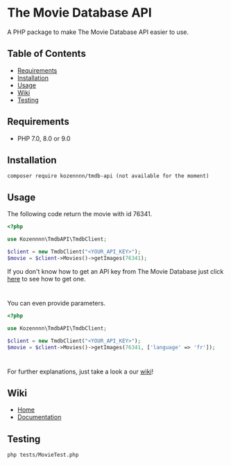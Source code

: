 # The Movie Database API

A PHP package to make The Movie Database API easier to use. 

## Table of Contents

* [Requirements](#requirements)  
* [Installation](#installation)
* [Usage](#usage)
* [Wiki](#wiki)
* [Testing](#testing)

## Requirements

* PHP 7.0, 8.0 or 9.0

## Installation

```
composer require kozennnn/tmdb-api (not available for the moment)
```

## Usage

The following code return the movie with id 76341.

```php
<?php

use Kozennnn\TmdbAPI\TmdbClient;

$client = new TmdbClient("<YOUR_API_KEY>");
$movie = $client->Movies()->getImages(76341);

```

If you don't know how to get an API key from The Movie Database just click [here](https://developers.themoviedb.org/3/getting-started/introduction) to see how to get one.

#

You can even provide parameters.

```php
<?php

use Kozennnn\TmdbAPI\TmdbClient;

$client = new TmdbClient("<YOUR_API_KEY>");
$movie = $client->Movies()->getImages(76341, ['language' => 'fr']);

```
#

For further explanations, just take a look a our [wiki](https://github.com/kozennnn/tmdb-api/wiki)!

## Wiki

* [Home](https://github.com/kozennnn/tmdb-api/wiki)
* [Documentation](https://github.com/kozennnn/tmdb-api/wiki/Documentation)

## Testing

```
php tests/MovieTest.php
```